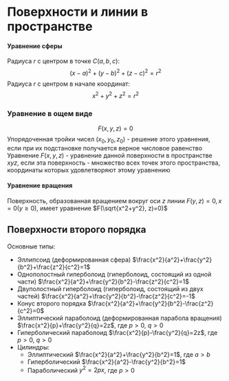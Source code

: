 # Поверхности и линии в пространстве
#### Уравнение сферы
Радиуса $r$ с центром в точке $C(a,b,c)$:
$$(x-a)^2+(y-b)^2+(z-c)^2=r^2$$
Радиуса $r$ с центром в начале координат:
$$x^2+y^2+z^2=r^2$$
### Уравнение в ощем виде
$$F(x,y,z)=0$$
Упорядоченная тройки чисел $(x_0, y_0, z_0)$ - решение этого уравнения, если при их подстановке получается верное числовое равенство
Уравнение $F(x,y,z)$ - уравнение данной поверхности в пространстве $xyz$, если эта поверхность - множество всех точек этого пространства, координаты которых удовлетворяют этому уравнению
#### Уравнение вращения
Поверхность, образованная вращением вокруг оси $z$ линии $F(y, z)=0, x=0 (y\ge0)$, имеет уравнение $F(\sqrt{x^2+y^2}, z)=0)$
## Поверхности второго порядка
Основные типы:
- Эллипсоид (деформированная сфера)
	$\frac{x^2}{a^2}+\frac{y^2}{b^2}+\frac{z^2}{c^2}=1$
- Однополостный гиперболоид (гиперболоид, состоящий из одной части)
	$\frac{x^2}{a^2}+\frac{y^2}{b^2}-\frac{z^2}{c^2}=1$
- Двуполостный гиперболоид (гиперболоид, состоящий из двух частей)
	$\frac{x^2}{a^2}+\frac{y^2}{b^2}-\frac{z^2}{c^2}=-1$
- Конус второго порядка
	$\frac{x^2}{a^2}+\frac{y^2}{b^2}-\frac{z^2}{c^2}=0$
- Эллиптический параболоид (деформированная парабола вращения)
	$\frac{x^2}{p}+\frac{y^2}{q}=2z$, где $p>0$, $q>0$
- Гиперболический параболоид
	$\frac{x^2}{p}-\frac{y^2}{q}=2z$, где $p>0$, $q>0$
- Цилиндры:
	- Эллиптический
		$\frac{x^2}{a^2}+\frac{y^2}{b^2}=1$, где $a>b$
	- Гиперболический
		$\frac{x^2}{a^2}-\frac{y^2}{b^2}=1$
	- Параболический
		$y^2=2px$, где $p>0$
